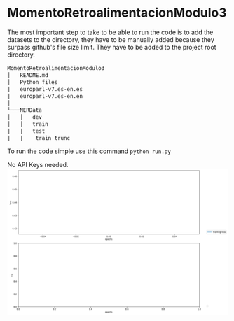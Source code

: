 # MomentoRetroalimentacionModulo3

The most important step to take to be able to run the code is to add the datasets to the directory, they have to be manually added because they surpass github's file size limit. They have to be added to the project root directory.
```
MomentoRetroalimentacionModulo3
│   README.md
│   Python files
|   europarl-v7.es-en.es
|   europarl-v7.es-en.en
│
└───NERData
│   │   dev
│   │   train
|   |   test
|   |    train trunc
```

To run the code simple use this command
`python run.py`

No API Keys needed.
![alt text](training.png "Training Graph")
